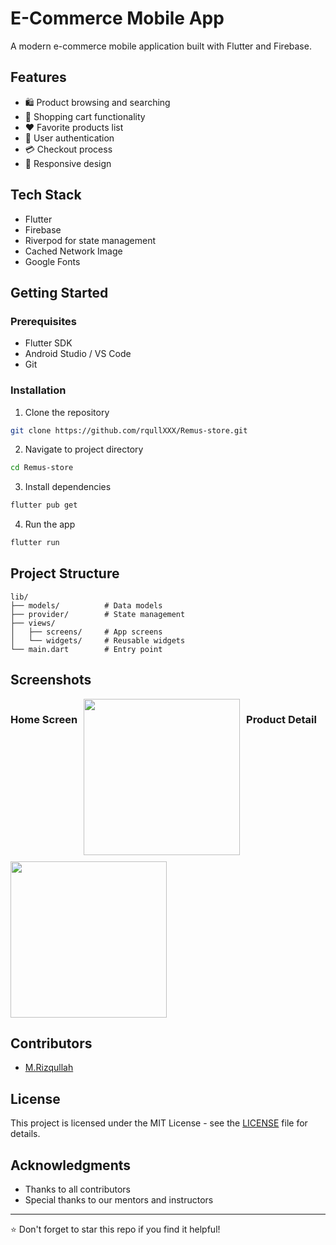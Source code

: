 # E-Commerce Mobile App

A modern e-commerce mobile application built with Flutter and Firebase.

## Features

- 🛍️ Product browsing and searching
- 🛒 Shopping cart functionality
- ❤️ Favorite products list
- 👤 User authentication
- 💳 Checkout process
- 📱 Responsive design

## Tech Stack

- Flutter
- Firebase
- Riverpod for state management
- Cached Network Image
- Google Fonts

## Getting Started

### Prerequisites

- Flutter SDK
- Android Studio / VS Code
- Git

### Installation

1. Clone the repository

```bash
git clone https://github.com/rqullXXX/Remus-store.git
```

2. Navigate to project directory

```bash
cd Remus-store
```

3. Install dependencies

```bash
flutter pub get
```

4. Run the app

```bash
flutter run
```

## Project Structure

```
lib/
├── models/          # Data models
├── provider/        # State management
├── views/
│   ├── screens/     # App screens
│   └── widgets/     # Reusable widgets
└── main.dart        # Entry point
```

## Screenshots

<div style="display: flex; flex-wrap: wrap; gap: 10px;">

### Home Screen
<img src="https://i.ibb.co.com/Pryz4Bs/Home-screen.png" width="250">

### Product Detail
<img src="https://i.ibb.co.com/zmL4pVy/Product-detail.png" width="250">

</div>

## Contributors

- [M.Rizqullah](https://github.com/rqullXXX)

## License

This project is licensed under the MIT License - see the [LICENSE](LICENSE) file for details.

## Acknowledgments

- Thanks to all contributors
- Special thanks to our mentors and instructors

---

⭐ Don't forget to star this repo if you find it helpful!
